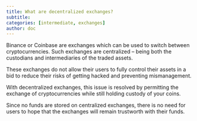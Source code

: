 ```yaml
---
title: What are decentralized exchanges?
subtitle: 
categories: [intermediate, exchanges]
author: doc
---
```


Binance or Coinbase are exchanges which can be used to switch between cryptocurrencies. Such exchanges are centralized – being both the custodians and intermediaries of the traded assets. 

These exchanges do not allow their users to fully control their assets in a bid to reduce their risks of getting hacked and preventing mismanagement.

With decentralized exchanges, this issue is resolved by permitting the exchange of cryptocurrencies while still holding custody of your coins. 

Since no funds are stored on centralized exchanges, there is no need for users to hope that the exchanges will remain trustworth with their funds.
